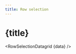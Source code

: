 ```yaml
---
title: Row selection
---
```


<script>
import RowSelectionDatagrid from '../_datagrids/row-selection/row-selection-datagrid.svelte';
import { inventoryData as data } from '$lib/data/data-storage.svelte';
</script>

# {title}

<RowSelectionDatagrid {data} />






